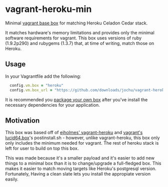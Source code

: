 vagrant-heroku-min
==================

Minimal [vagrant base box][basebox] for matching Heroku Celadon Cedar stack.

It matches hardware's memory limitations and provides only the minimal software requirements 
for vagrant. This box uses versions of ruby (1.9.2p290) and rubygems (1.3.7) that, at time of 
writing, match those on Heroku.

Usage
-----

In your Vagrantfile add the following:

```ruby
  config.vm.box = "heroku"
  config.vm.box_url = "https://github.com/downloads/jochu/vagrant-heroku-min/heroku-min.box"
```

It is recommended you [package your own box][packaging] after you've install the necessary
dependencies for your application.

Motivation
----------

This box was based off of [ejholmes' vagrant-heroku][vagrant-heroku] and 
[vagrant's lucid64.box][lucid64]'s postinstall.sh - however, unlike vagrant-heroku, this box
only only includes the minimum needed for vagrant. The rest of heroku stack is left for user 
to build on top this box.

This was made because it's a smaller payload and it's easier to add new things to a minimal box than
it is to change/upgrade a full-fledged box. This makes it easier to match moving targets like
Heroku's postgresql version. Fortunately,  Having a clean slate lets you install the appropiate
version easily. 

  [basebox]: http://vagrantup.com/v1/docs/base_boxes.html
  [packaging]: http://vagrantup.com/v1/docs/getting-started/packaging.html
  [lucid64]: http://files.vagrantup.com/lucid64.box
  [vagrant-heroku]: https://github.com/ejholmes/vagrant-heroku